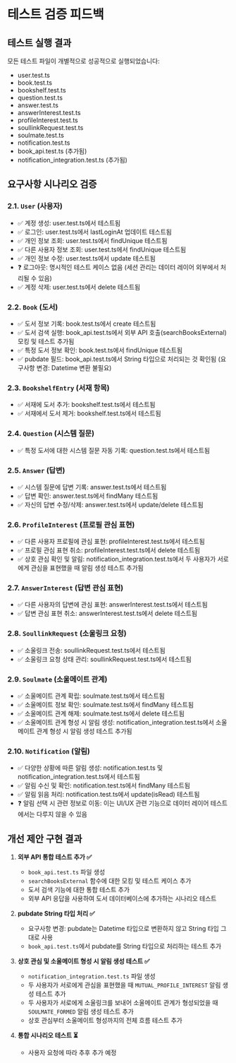 # 테스트 검증 피드백

## 테스트 실행 결과
모든 테스트 파일이 개별적으로 성공적으로 실행되었습니다:
- user.test.ts
- book.test.ts
- bookshelf.test.ts
- question.test.ts
- answer.test.ts
- answerInterest.test.ts
- profileInterest.test.ts
- soullinkRequest.test.ts
- soulmate.test.ts
- notification.test.ts
- book_api.test.ts (추가됨)
- notification_integration.test.ts (추가됨)

## 요구사항 시나리오 검증

### 2.1. `User` (사용자)
- ✅ 계정 생성: user.test.ts에서 테스트됨
- ✅ 로그인: user.test.ts에서 lastLoginAt 업데이트 테스트됨
- ✅ 개인 정보 조회: user.test.ts에서 findUnique 테스트됨
- ✅ 다른 사용자 정보 조회: user.test.ts에서 findUnique 테스트됨
- ✅ 개인 정보 수정: user.test.ts에서 update 테스트됨
- ❓ 로그아웃: 명시적인 테스트 케이스 없음 (세션 관리는 데이터 레이어 외부에서 처리될 수 있음)
- ✅ 계정 삭제: user.test.ts에서 delete 테스트됨

### 2.2. `Book` (도서)
- ✅ 도서 정보 기록: book.test.ts에서 create 테스트됨
- ✅ 도서 검색 실행: book_api.test.ts에서 외부 API 호출(searchBooksExternal) 모킹 및 테스트 추가됨
- ✅ 특정 도서 정보 확인: book.test.ts에서 findUnique 테스트됨
- ✅ pubdate 필드: book_api.test.ts에서 String 타입으로 처리되는 것 확인됨 (요구사항 변경: Datetime 변환 불필요)

### 2.3. `BookshelfEntry` (서재 항목)
- ✅ 서재에 도서 추가: bookshelf.test.ts에서 테스트됨
- ✅ 서재에서 도서 제거: bookshelf.test.ts에서 테스트됨

### 2.4. `Question` (시스템 질문)
- ✅ 특정 도서에 대한 시스템 질문 자동 기록: question.test.ts에서 테스트됨

### 2.5. `Answer` (답변)
- ✅ 시스템 질문에 답변 기록: answer.test.ts에서 테스트됨
- ✅ 답변 확인: answer.test.ts에서 findMany 테스트됨
- ✅ 자신의 답변 수정/삭제: answer.test.ts에서 update/delete 테스트됨

### 2.6. `ProfileInterest` (프로필 관심 표현)
- ✅ 다른 사용자 프로필에 관심 표현: profileInterest.test.ts에서 테스트됨
- ✅ 프로필 관심 표현 취소: profileInterest.test.ts에서 delete 테스트됨
- ✅ 상호 관심 확인 및 알림: notification_integration.test.ts에서 두 사용자가 서로에게 관심을 표현했을 때 알림 생성 테스트 추가됨

### 2.7. `AnswerInterest` (답변 관심 표현)
- ✅ 다른 사용자의 답변에 관심 표현: answerInterest.test.ts에서 테스트됨
- ✅ 답변 관심 표현 취소: answerInterest.test.ts에서 delete 테스트됨

### 2.8. `SoullinkRequest` (소울링크 요청)
- ✅ 소울링크 전송: soullinkRequest.test.ts에서 테스트됨
- ✅ 소울링크 요청 상태 관리: soullinkRequest.test.ts에서 테스트됨

### 2.9. `Soulmate` (소울메이트 관계)
- ✅ 소울메이트 관계 확립: soulmate.test.ts에서 테스트됨
- ✅ 소울메이트 정보 확인: soulmate.test.ts에서 findMany 테스트됨
- ✅ 소울메이트 관계 해제: soulmate.test.ts에서 delete 테스트됨
- ✅ 소울메이트 관계 형성 시 알림 생성: notification_integration.test.ts에서 소울메이트 관계 형성 시 알림 생성 테스트 추가됨

### 2.10. `Notification` (알림)
- ✅ 다양한 상황에 따른 알림 생성: notification.test.ts 및 notification_integration.test.ts에서 테스트됨
- ✅ 알림 수신 및 확인: notification.test.ts에서 findMany 테스트됨
- ✅ 알림 읽음 처리: notification.test.ts에서 update(isRead) 테스트됨
- ❓ 알림 선택 시 관련 정보로 이동: 이는 UI/UX 관련 기능으로 데이터 레이어 테스트에서는 다루지 않을 수 있음

## 개선 제안 구현 결과

1. **외부 API 통합 테스트 추가 ✅**
   - `book_api.test.ts` 파일 생성
   - `searchBooksExternal` 함수에 대한 모킹 및 테스트 케이스 추가
   - 도서 검색 기능에 대한 통합 테스트 추가
   - 외부 API 응답을 사용하여 도서 데이터베이스에 추가하는 시나리오 테스트

2. **pubdate String 타입 처리 ✅**
   - 요구사항 변경: pubdate는 Datetime 타입으로 변환하지 않고 String 타입 그대로 사용
   - `book_api.test.ts`에서 pubdate를 String 타입으로 처리하는 테스트 추가

3. **상호 관심 및 소울메이트 형성 시 알림 생성 테스트 ✅**
   - `notification_integration.test.ts` 파일 생성
   - 두 사용자가 서로에게 관심을 표현했을 때 `MUTUAL_PROFILE_INTEREST` 알림 생성 테스트 추가
   - 두 사용자가 서로에게 소울링크를 보내어 소울메이트 관계가 형성되었을 때 `SOULMATE_FORMED` 알림 생성 테스트 추가
   - 상호 관심부터 소울메이트 형성까지의 전체 흐름 테스트 추가

4. **통합 시나리오 테스트 ⏳**
   - 사용자 요청에 따라 추후 추가 예정
